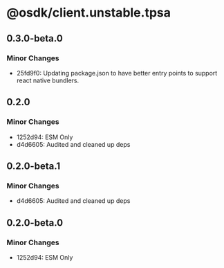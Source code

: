# @osdk/client.unstable.tpsa

## 0.3.0-beta.0

### Minor Changes

- 25fd9f0: Updating package.json to have better entry points to support react native bundlers.

## 0.2.0

### Minor Changes

- 1252d94: ESM Only
- d4d6605: Audited and cleaned up deps

## 0.2.0-beta.1

### Minor Changes

- d4d6605: Audited and cleaned up deps

## 0.2.0-beta.0

### Minor Changes

- 1252d94: ESM Only
